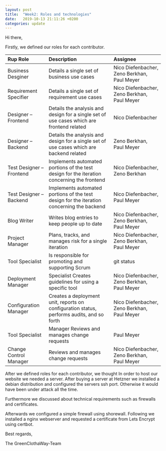 ```yaml
---
layout: post
title:  "Week2: Roles and technologies"
date:   2019-10-13 21:11:26 +0200
categories: update
---
```


Hi there,

Firstly, we defined our roles for each contributor.

| Rup Role                |    Description                                                                            |      Assignee 
| :---                    |    :---                                                                                   |          :--- 
| Business Desginer       | Details a single set of business use cases                                                | Nico Diefenbacher, Zeno Berkhan, Paul Meyer
| Requirement Specifier   | Details a single set of requirement use cases                                             | Nico Diefenbacher, Zeno Berkhan, Paul Meyer
| Designer – Frontend     | Details the analysis and design for a single set of use cases which are frontend related  | Nico Diefenbacher
| Designer – Backend      | Details the analysis and design for a single set of use cases which are backend related   | Zeno Berkhan, Paul Meyer
| Test Designer – Frontend| Implements automated portions of the test design for the iteration concerning the frontend| Nico Diefenbacher, Zeno Berkhan|
| Test Designer – Backend | Implements automated portions of the test design for the iteration concerning the backend | Nico Diefenbacher, Paul Meyer
| Blog Writer             | 	Writes blog entries to keep people up to date                                           | Nico Diefenbacher, Zeno Berkhan, Paul Meyer
| Project Manager         | Plans, tracks, and manages risk for a single iteration                                    | Nico Diefenbacher, Zeno Berkhan, Paul Meyer
| Tool Specialist         | Is responsible for promoting and supporting Scrum| git status                             | Nico Diefenbacher, Zeno Berkhan, Paul Meyer
| Deployment Manager      |  Specialist	Creates guidelines for using a specific tool                                  | Nico Diefenbacher, Zeno Berkhan, Paul Meyer
| Configuration Manager   | Creates a deployment unit, reports on configuration status, performs audits, and so forth | Nico Diefenbacher, Zeno Berkhan, Paul Meyer
| Tool Specialist         |  Manager	Reviews and manages change requests                                             | Paul Meyer|
| Change Control Manager  | Reviews and manages change requests                                                       | Nico Diefenbacher, Zeno Berkhan, Paul Meyer

After we defined roles for each contributor, we thought 
In order to host our website we needed a server. After buying a server at Hetzner we installed a debian distribution and configured the servers ssh port. Otherwise it would have been under attack all the time. 

Furthermore we discussed about technical requirements such as firewalls and certificates. 

Afterwards we configured a simple firewall using shorewall. Following we installed a nginx webserver and requested a certificate from Lets Encrypt using certbot.


Best regards,

The GreenClothaWay-Team
